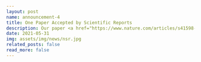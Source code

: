 ```yaml
---
layout: post
name: announcement-4
title: One Paper Accepted by Scientific Reports
description: Our paper <a href="https://www.nature.com/articles/s41598-021-91392-z">Assessing inequality, irregularity, and severity regarding road traffic safety during COVID-19</a> has been accepted by Scientific Reports. Congratulations to all the authors!
date: 2021-05-31
img: assets/img/news/nsr.jpg
related_posts: false
read_more: false
---
```

